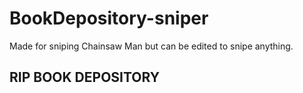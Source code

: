 # BookDepository-sniper


Made for sniping Chainsaw Man but can be edited to snipe anything.

## RIP BOOK DEPOSITORY
